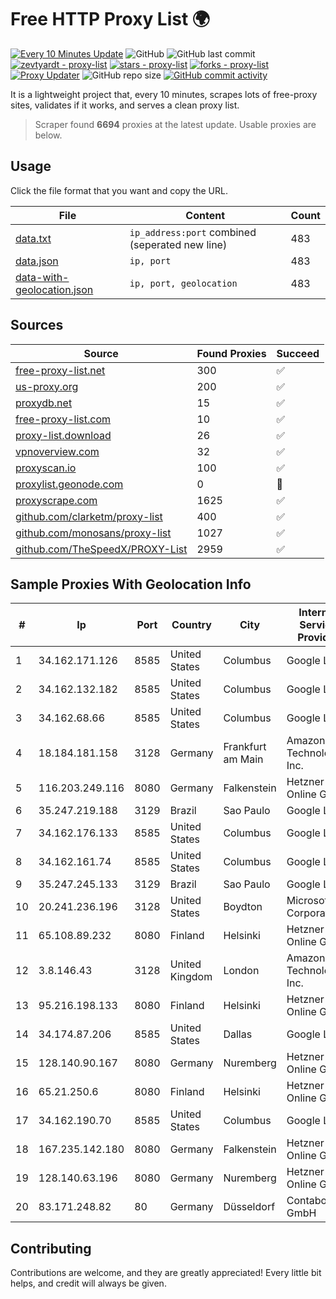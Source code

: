 
# Free HTTP Proxy List 🌍

[![Every 10 Minutes Update](https://github.com/mertguvencli/http-proxy-list/actions/workflows/main.yml/badge.svg?branch=main)](https://github.com/mertguvencli/http-proxy-list/actions/workflows/main.yml)
![GitHub](https://img.shields.io/github/license/mertguvencli/http-proxy-list)
![GitHub last commit](https://img.shields.io/github/last-commit/mertguvencli/http-proxy-list)
[![zevtyardt - proxy-list](https://img.shields.io/static/v1?label=zevtyardt&message=proxy-list&color=blue&logo=github)](https://github.com/zevtyardt/proxy-list "Go to GitHub repo")
[![stars - proxy-list](https://img.shields.io/github/stars/zevtyardt/proxy-list?style=social)](https://github.com/zevtyardt/proxy-list)
[![forks - proxy-list](https://img.shields.io/github/forks/zevtyardt/proxy-list?style=social)](https://github.com/zevtyardt/proxy-list)
[![Proxy Updater](https://github.com/zevtyardt/proxy-list/workflows/Proxy%20Updater/badge.svg)](https://github.com/zevtyardt/proxy-list/actions?query=workflow:"Proxy+Updater")
![GitHub repo size](https://img.shields.io/github/repo-size/zevtyardt/proxy-list)
[![GitHub commit activity](https://img.shields.io/github/commit-activity/m/zevtyardt/proxy-list?logo=commits)](https://github.com/zevtyardt/proxy-list/commits/main)

It is a lightweight project that, every 10 minutes, scrapes lots of free-proxy sites, validates if it works, and serves a clean proxy list.

> Scraper found **6694** proxies at the latest update. Usable proxies are below.

## Usage

Click the file format that you want and copy the URL.

|File|Content|Count|
|----|-------|-----|
|[data.txt](https://raw.githubusercontent.com/mertguvencli/http-proxy-list/main/proxy-list/data.txt)|`ip_address:port` combined (seperated new line)|483|
|[data.json](https://raw.githubusercontent.com/mertguvencli/http-proxy-list/main/proxy-list/data.json)|`ip, port`|483|
|[data-with-geolocation.json](https://raw.githubusercontent.com/mertguvencli/http-proxy-list/main/proxy-list/data-with-geolocation.json)|`ip, port, geolocation`|483|

## Sources

|Source|Found Proxies|Succeed|
|------|-------------|-------|
|[free-proxy-list.net](https://free-proxy-list.net)|300|✅|
|[us-proxy.org](https://www.us-proxy.org)|200|✅|
|[proxydb.net](http://proxydb.net)|15|✅|
|[free-proxy-list.com](https://free-proxy-list.com/?page=&port=&type%5B%5D=http&type%5B%5D=https&up_time=0&search=Search)|10|✅|
|[proxy-list.download](https://www.proxy-list.download/HTTP)|26|✅|
|[vpnoverview.com](https://vpnoverview.com/privacy/anonymous-browsing/free-proxy-servers)|32|✅|
|[proxyscan.io](https://www.proxyscan.io)|100|✅|
|[proxylist.geonode.com](https://proxylist.geonode.com/api/proxy-list?limit=300&page=1&sort_by=lastChecked&sort_type=desc&protocols=http,https)|0|🚫|
|[proxyscrape.com](https://api.proxyscrape.com/v2/?request=displayproxies&protocol=http&timeout=10000&country=all&ssl=all&anonymity=all)|1625|✅|
|[github.com/clarketm/proxy-list](https://raw.githubusercontent.com/clarketm/proxy-list/master/proxy-list-raw.txt)|400|✅|
|[github.com/monosans/proxy-list](https://raw.githubusercontent.com/monosans/proxy-list/main/proxies/http.txt)|1027|✅|
|[github.com/TheSpeedX/PROXY-List](https://raw.githubusercontent.com/TheSpeedX/PROXY-List/master/http.txt)|2959|✅|


## Sample Proxies With Geolocation Info

|#|Ip|Port|Country|City|Internet Service Provider|
|-|--|----|-------|----|-------------------------|
|1|34.162.171.126|8585|United States|Columbus|Google LLC|
|2|34.162.132.182|8585|United States|Columbus|Google LLC|
|3|34.162.68.66|8585|United States|Columbus|Google LLC|
|4|18.184.181.158|3128|Germany|Frankfurt am Main|Amazon Technologies Inc.|
|5|116.203.249.116|8080|Germany|Falkenstein|Hetzner Online GmbH|
|6|35.247.219.188|3129|Brazil|Sao Paulo|Google LLC|
|7|34.162.176.133|8585|United States|Columbus|Google LLC|
|8|34.162.161.74|8585|United States|Columbus|Google LLC|
|9|35.247.245.133|3129|Brazil|Sao Paulo|Google LLC|
|10|20.241.236.196|3128|United States|Boydton|Microsoft Corporation|
|11|65.108.89.232|8080|Finland|Helsinki|Hetzner Online GmbH|
|12|3.8.146.43|3128|United Kingdom|London|Amazon Technologies Inc.|
|13|95.216.198.133|8080|Finland|Helsinki|Hetzner Online GmbH|
|14|34.174.87.206|8585|United States|Dallas|Google LLC|
|15|128.140.90.167|8080|Germany|Nuremberg|Hetzner Online GmbH|
|16|65.21.250.6|8080|Finland|Helsinki|Hetzner Online GmbH|
|17|34.162.190.70|8585|United States|Columbus|Google LLC|
|18|167.235.142.180|8080|Germany|Falkenstein|Hetzner Online GmbH|
|19|128.140.63.196|8080|Germany|Nuremberg|Hetzner Online GmbH|
|20|83.171.248.82|80|Germany|Düsseldorf|Contabo GmbH|



## Contributing

Contributions are welcome, and they are greatly appreciated! Every
little bit helps, and credit will always be given.


